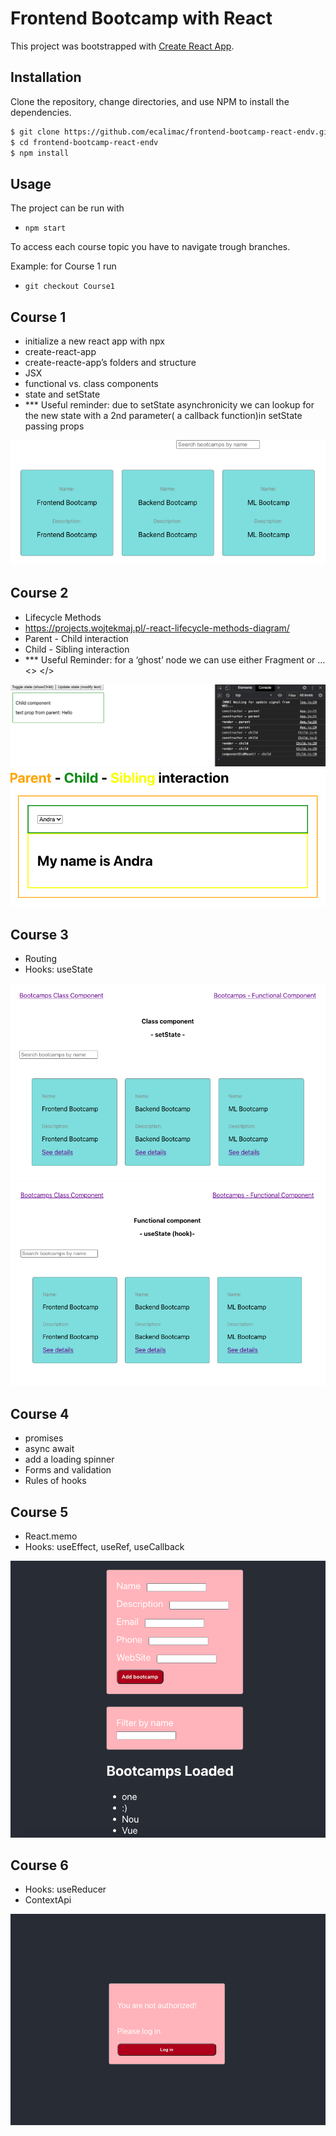 # Frontend Bootcamp with React

This project was bootstrapped with [Create React App](https://github.com/facebook/create-react-app).

## Installation

Clone the repository, change directories, and use NPM to install the dependencies.

```bash
$ git clone https://github.com/ecalimac/frontend-bootcamp-react-endv.git
$ cd frontend-bootcamp-react-endv
$ npm install
```

## Usage

The project can be run with

- `npm start`

To access each course topic you have to navigate trough branches.

Example: for Course 1 run 
- `git checkout Course1`

## Course 1 
- initialize a new react app with npx
- create-react-app
- create-reacte-app’s folders and structure
- JSX
- functional vs. class components
- state and setState 
- *** Useful reminder: due to setState asynchronicity we can lookup for the new state with a 2nd parameter( a callback function)in setState passing props


![screenshot #1](public/readme-assets/course1.png)

## Course 2

- Lifecycle Methods
- https://projects.wojtekmaj.pl/-react-lifecycle-methods-diagram/
- Parent - Child interaction
- Child - Sibling interaction
- *** Useful Reminder:  for a ‘ghost’ node we can use either Fragment or … <> </>

![screenshot #2](public/readme-assets/course2.png)
![screenshot #3](public/readme-assets/course2.1.png)

## Course 3

- Routing
- Hooks: useState

![screenshot #4](public/readme-assets/Course3.png)
![screenshot #5](public/readme-assets/Course3.1.png)

## Course 4

- promises
- async await 
- add a loading spinner
- Forms and validation
- Rules of hooks

## Course 5

- React.memo
- Hooks: useEffect, useRef, useCallback

![screenshot #6](public/readme-assets/Course5.png)

## Course 6

- Hooks: useReducer
- ContextApi

![screenshot #7](public/readme-assets/Course6.png)